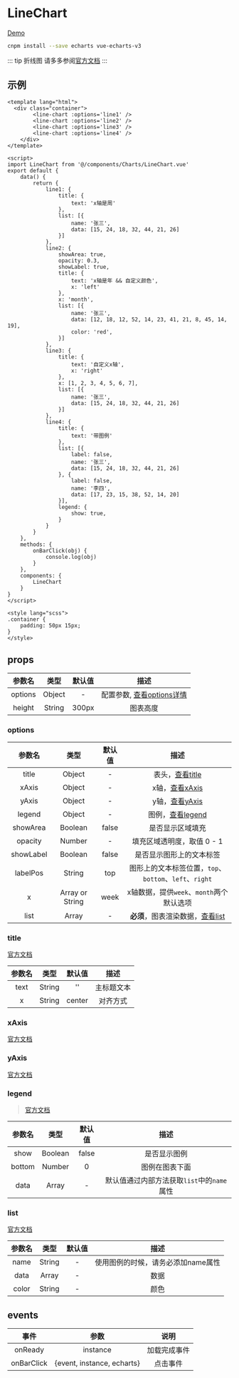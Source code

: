 # LineChart
[Demo](http://watasi.gitee.io/infozx_api/dist/#/line.html)

```bash
cnpm install --save echarts vue-echarts-v3
```
::: tip 折线图
请多多参阅[官方文档](http://echarts.baidu.com/option3.html#title)
:::

## 示例
```vue{11}
<template lang="html">
  <div class="container">
		<line-chart :options='line1' />
		<line-chart :options='line2' />
		<line-chart :options='line3' />
		<line-chart :options='line4' />
	</div>
</template>

<script>
import LineChart from '@/components/Charts/LineChart.vue'
export default {
	data() {
		return {
			line1: {
				title: {
					text: 'x轴是周'
				},
				list: [{
					name: '张三',
					data: [15, 24, 18, 32, 44, 21, 26]
				}]
			},
			line2: {
				showArea: true,
				opacity: 0.3,
				showLabel: true,
				title: {
					text: 'x轴是年 && 自定义颜色',
					x: 'left'
				},
				x: 'month',
				list: [{
					name: '张三',
					data: [12, 18, 12, 52, 14, 23, 41, 21, 8, 45, 14, 19],
					color: 'red',
				}]
			},
			line3: {
				title: {
					text: '自定义x轴',
					x: 'right'
				},
				x: [1, 2, 3, 4, 5, 6, 7],
				list: [{
					name: '张三',
					data: [15, 24, 18, 32, 44, 21, 26]
				}]
			},
			line4: {
				title: {
					text: '带图例'
				},
				list: [{
					label: false,
					name: '张三',
					data: [15, 24, 18, 32, 44, 21, 26]
				}, {
					label: false,
					name: '李四',
					data: [17, 23, 15, 38, 52, 14, 20]
				}],
				legend: {
					show: true,
				}
			}
		}
	},
	methods: {
		onBarClick(obj) {
			console.log(obj)
		}
	},
	components: {
		LineChart
	}
}
</script>

<style lang="scss">
.container {
	padding: 50px 15px;
}
</style>
```

## props
|参数名|类型|默认值|描述|
|:---:|:---:|:---:|:---:|
|options|Object|-|配置参数, [查看options详情](#options)|
|height|String|300px|图表高度|

### options
|参数名|类型|默认值|描述|
|:---:|:---:|:---:|:---:|
|title|Object|-|表头，[查看title](#title)|
|xAxis|Object|-|x轴，[查看xAxis](#xAxis)|
|yAxis|Object|-|y轴，[查看yAxis](#yAxis)|
|legend|Object|-|图例，[查看legend](#legend)|
|showArea|Boolean|false|是否显示区域填充|
|opacity|Number|-|填充区域透明度，取值 0 - 1|
|showLabel|Boolean|false|是否显示图形上的文本标签|
|labelPos|String|top|图形上的文本标签位置，`top`、`bottom`、`left`、`right`|
|x|Array or String|week|x轴数据，提供`week`、`month`两个默认选项|
|list|Array|-|**必须**，图表渲染数据，[查看list](#list)|

### title
[官方文档](http://echarts.baidu.com/option3.html#title)

|参数名|类型|默认值|描述|
|:---:|:---:|:---:|:---:|
|text|String|''|主标题文本|
|x|String|center|对齐方式|

### xAxis
[官方文档](http://echarts.baidu.com/option3.html#xAxis)

### yAxis
[官方文档](http://echarts.baidu.com/option3.html#yAxis)

### legend
> [官方文档](http://echarts.baidu.com/option3.html#legend)

|参数名|类型|默认值|描述|
|:---:|:---:|:---:|:---:|
|show|Boolean|false|是否显示图例|
|bottom|Number|0|图例在图表下面|
|data|Array|-|默认值通过内部方法获取`list`中的`name`属性|

### list
[官方文档](http://echarts.baidu.com/option3.html#series)

|参数名|类型|默认值|描述|
|:---:|:---:|:---:|:---:|
|name|String|-|使用图例的时候，请务必添加name属性|
|data|Array|-|数据|
|color|String|-|颜色|

## events
|事件|参数|说明|
|:---:|:---:|:---:|
|onReady|instance|加载完成事件|
|onBarClick|{event, instance, echarts}|点击事件|